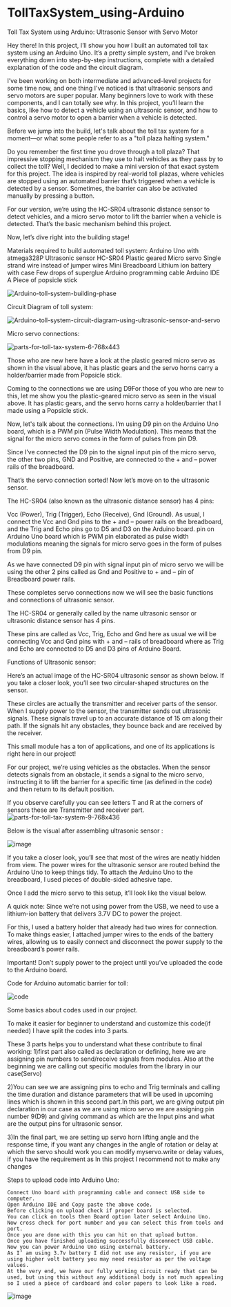 # TollTaxSystem_using-Arduino
Toll Tax System using Arduino: Ultrasonic Sensor with Servo Motor

Hey there! In this project, I’ll show you how I built an automated toll tax system using an Arduino Uno. It’s a pretty simple system, and I’ve broken everything down into step-by-step instructions, complete with a detailed explanation of the code and the circuit diagram.

I’ve been working on both intermediate and advanced-level projects for some time now, and one thing I've noticed is that ultrasonic sensors and servo motors are super popular. Many beginners love to work with these components, and I can totally see why. In this project, you’ll learn the basics, like how to detect a vehicle using an ultrasonic sensor, and how to control a servo motor to open a barrier when a vehicle is detected.

Before we jump into the build, let's talk about the toll tax system for a moment—or what some people refer to as a "toll plaza halting system."

Do you remember the first time you drove through a toll plaza? That impressive stopping mechanism they use to halt vehicles as they pass by to collect the toll? Well, I decided to make a mini version of that exact system for this project. The idea is inspired by real-world toll plazas, where vehicles are stopped using an automated barrier that’s triggered when a vehicle is detected by a sensor. Sometimes, the barrier can also be activated manually by pressing a button.

For our version, we’re using the HC-SR04 ultrasonic distance sensor to detect vehicles, and a micro servo motor to lift the barrier when a vehicle is detected. That’s the basic mechanism behind this project.

Now, let’s dive right into the building stage!



Materials required to build automated toll system:
    Arduino Uno with atmega328P
    Ultrasonic sensor HC-SR04
    Plastic geared Micro servo
    Single strand wire instead of jumper wires
    Mini Breadboard
    Lithium ion battery with case
    Few drops of superglue
    Arduino programming cable
    Arduino IDE
    A Piece of popsicle stick

![Arduino-toll-system-building-phase](https://github.com/user-attachments/assets/4c48c0db-f641-4c28-bd26-75b7bf9df70b)


Circuit Diagram of toll system:

![Arduino-toll-system-circuit-diagram-using-ultrasonic-sensor-and-servo](https://github.com/user-attachments/assets/731b65b2-d39c-4fa1-b1ed-2d4b682d1dfe)

Micro servo connections:

![parts-for-toll-tax-system-6-768x443](https://github.com/user-attachments/assets/6cc58ae8-a3d5-41a8-b677-db9a26cd2103)

Those who are new here have a look at the plastic geared micro servo as shown in the visual above, it has plastic gears and the servo horns carry a holder/barrier made from Popsicle stick.

Coming to the connections we are using D9For those of you who are new to this, let me show you the plastic-geared micro servo as seen in the visual above. It has plastic gears, and the servo horns carry a holder/barrier that I made using a Popsicle stick.

Now, let's talk about the connections. I’m using D9 pin on the Arduino Uno board, which is a PWM pin (Pulse Width Modulation). This means that the signal for the micro servo comes in the form of pulses from pin D9.

Since I’ve connected the D9 pin to the signal input pin of the micro servo, the other two pins, GND and Positive, are connected to the + and – power rails of the breadboard.

That’s the servo connection sorted! Now let’s move on to the ultrasonic sensor.

The HC-SR04 (also known as the ultrasonic distance sensor) has 4 pins:

Vcc (Power),
Trig (Trigger),
Echo (Receive),
Gnd (Ground).
As usual, I connect the Vcc and Gnd pins to the + and – power rails on the breadboard, and the Trig and Echo pins go to D5 and D3 on the Arduino board. pin on Arduino Uno board which is PWM pin elaborated as pulse width modulations meaning the signals for micro servo goes in the form of pulses from D9 pin.

As we have connected D9 pin with signal input pin of micro  servo we will be using the other 2 pins called as Gnd and Positive to + and – pin of Breadboard power rails.

These completes servo connections now we will see the basic functions and connections of ultrasonic sensor.

The  HC-SR04 or generally called by the name ultrasonic sensor or ultrasonic distance sensor has 4 pins.

These pins are called as Vcc, Trig, Echo and Gnd here as usual we will be connecting Vcc and Gnd pins with + and – rails of breadboard where as Trig and Echo are connected to D5 and D3 pins of Arduino Board.

Functions of Ultrasonic sensor:

Here’s an actual image of the HC-SR04 ultrasonic sensor as shown below. If you take a closer look, you’ll see two circular-shaped structures on the sensor.

These circles are actually the transmitter and receiver parts of the sensor. When I supply power to the sensor, the transmitter sends out ultrasonic signals. These signals travel up to an accurate distance of 15 cm along their path. If the signals hit any obstacles, they bounce back and are received by the receiver.

This small module has a ton of applications, and one of its applications is right here in our project!

For our project, we’re using vehicles as the obstacles. When the sensor detects signals from an obstacle, it sends a signal to the micro servo, instructing it to lift the barrier for a specific time (as defined in the code) and then return to its default position.

If you observe carefully you can see letters T and R at the corners of sensors these are Transmitter and receiver part.
![parts-for-toll-tax-system-9-768x436](https://github.com/user-attachments/assets/9dcaeecf-6d72-49d2-ba79-34cd62e758f1)

Below is the visual after assembling ultrasonic sensor :

![image](https://github.com/user-attachments/assets/81e239f5-a58d-42da-a58a-a9251e71d886)

If you take a closer look, you’ll see that most of the wires are neatly hidden from view. The power wires for the ultrasonic sensor are routed behind the Arduino Uno to keep things tidy. To attach the Arduino Uno to the breadboard, I used pieces of double-sided adhesive tape.

Once I add the micro servo to this setup, it’ll look like the visual below.

A quick note: Since we’re not using power from the USB, we need to use a lithium-ion battery that delivers 3.7V DC to power the project.

For this, I used a battery holder that already had two wires for connection. To make things easier, I attached jumper wires to the ends of the battery wires, allowing us to easily connect and disconnect the power supply to the breadboard’s power rails.

Important! Don’t supply power to the project until you’ve uploaded the code to the Arduino board.

Code for Arduino automatic barrier for toll:

![code](https://github.com/user-attachments/assets/0c884a32-c547-4005-ad7d-2f2c8bc510ca)


Some basics about codes used in our project.

To make it easier for beginner to understand and customize this code(if needed) I have split the codes into 3 parts.

These 3 parts helps you to understand what these contribute to final working:
1)first part also called as declaration or defining, here we are assigning pin numbers to send/receive signals from modules.
Also at the beginning we are calling out specific modules from the library in our case(Servo)

2)You can see we are assigning pins to echo and Trig terminals and calling the time duration and distance parameters that will be used in upcoming lines which is shown in this second part.In this part, we are giving output pin declaration in our case as we are using micro servo we are assigning pin number 9(D9) and giving command as which are the Input pins and what are the output pins for ultrasonic sensor.

3)In the final part, we are setting up servo horn lifting angle and the response time, if you want any changes in the angle of rotation or delay at which the servo should work you can modify myservo.write or delay values, if you have the requirement as In this project I recommend not to make any changes


Steps to upload code into Arduino Uno:

    Connect Uno board with programming cable and connect USB side to  computer.
    Open Arduino IDE and Copy paste the above code.
    Before clicking on upload check if proper board is selected.
    You can click on tools then Board option later select Arduino Uno.
    Now cross check for port number and you can select this from tools and port.
    Once you are done with this you can hit on that upload button.
    Once you have finished uploading successfully disconnect USB cable.
    Now you can power Arduino Uno using external battery.
    As I’ am using 3.7v battery I did not use any resistor, if you are using higher volt battery you may need resistor as per the voltage values.
    At the very end, we have our fully working circuit ready that can be used, but using this without any additional body is not much appealing so I used a piece of cardboard and color papers to look like a road.
    
![image](https://github.com/user-attachments/assets/cf8f41d5-15fe-456e-b8d2-3f24372d93a0)

